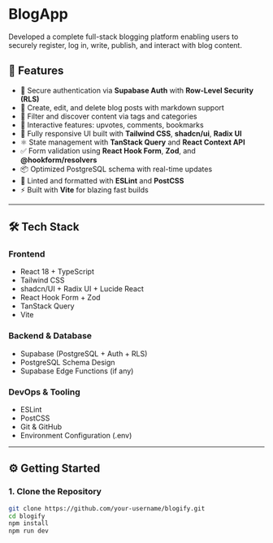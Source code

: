 # BlogApp
Developed a complete full-stack blogging platform enabling users to securely register, log in, write, publish, and interact with blog content.


## 📌 Features

- 🔐 Secure authentication via **Supabase Auth** with **Row-Level Security (RLS)**
- 📝 Create, edit, and delete blog posts with markdown support
- 🔎 Filter and discover content via tags and categories
- 💬 Interactive features: upvotes, comments, bookmarks
- 🎨 Fully responsive UI built with **Tailwind CSS**, **shadcn/ui**, **Radix UI**
- ⚛️ State management with **TanStack Query** and **React Context API**
- ✅ Form validation using **React Hook Form**, **Zod**, and **@hookform/resolvers**
- 📦 Optimized PostgreSQL schema with real-time updates
- 🧪 Linted and formatted with **ESLint** and **PostCSS**
- ⚡ Built with **Vite** for blazing fast builds

---

## 🛠️ Tech Stack

### Frontend
- React 18 + TypeScript
- Tailwind CSS
- shadcn/UI + Radix UI + Lucide React
- React Hook Form + Zod
- TanStack Query
- Vite

### Backend & Database
- Supabase (PostgreSQL + Auth + RLS)
- PostgreSQL Schema Design
- Supabase Edge Functions (if any)

### DevOps & Tooling
- ESLint
- PostCSS
- Git & GitHub
- Environment Configuration (.env)

---

## ⚙️ Getting Started

### 1. Clone the Repository

```bash
git clone https://github.com/your-username/blogify.git
cd blogify
npm install
npm run dev

